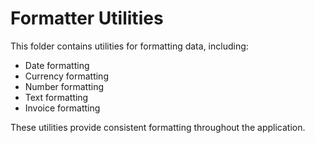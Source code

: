 # Formatter Utilities

This folder contains utilities for formatting data, including:

- Date formatting
- Currency formatting
- Number formatting
- Text formatting
- Invoice formatting

These utilities provide consistent formatting throughout the application.
